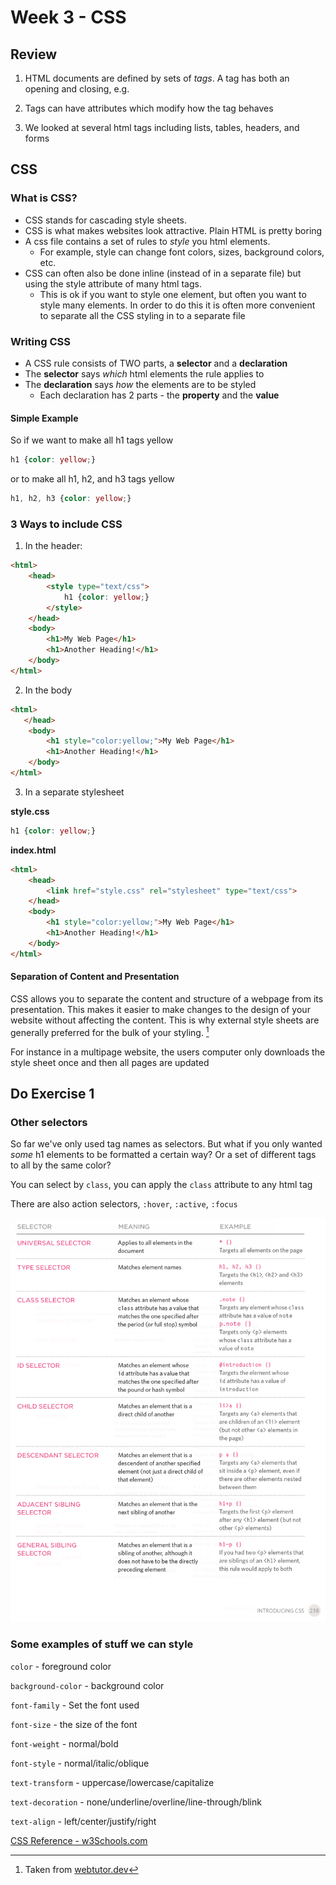 # Week 3 - CSS

## Review

1. HTML documents are defined by sets of *tags*. A tag has both an opening and closing, e.g. <html></html>

2. Tags can have attributes which modify how the tag behaves

3. We looked at several html tags including lists, tables, headers, and forms

## CSS

### What is CSS?

- CSS stands for cascading style sheets. 
- CSS is what makes websites look attractive. Plain HTML is pretty boring
- A css file contains a set of rules to *style* you html elements.
    - For example, style can change font colors, sizes, background colors, etc.
- CSS can often also be done inline (instead of in a separate file) but using the style attribute of many html tags. 
    - This is ok if you want to style one element, but often you want to style many elements. In order to do this it is often more convenient to separate all the CSS styling in to a separate file

### Writing CSS

- A CSS rule consists of TWO parts, a **selector** and a **declaration**
- The **selector** says *which* html elements the rule applies to
- The **declaration** says *how* the elements are to be styled
    - Each declaration has 2 parts - the **property** and the **value**


#### Simple Example

So if we want to make all h1 tags yellow
```css
h1 {color: yellow;}
```

or to make all h1, h2, and h3 tags yellow
```css
h1, h2, h3 {color: yellow;}
```

### 3 Ways to include CSS

1. In the header:

```html
<html>
    <head>
        <style type="text/css">
            h1 {color: yellow;}
        </style>
    </head>
    <body>
        <h1>My Web Page</h1>
        <h1>Another Heading!</h1>
    </body>
</html>
```

2. In the body

```html
<html>
   </head>
    <body>
        <h1 style="color:yellow;">My Web Page</h1>
        <h1>Another Heading!</h1>
    </body>
</html>
```

3. In a separate stylesheet

**style.css**
```css
h1 {color: yellow;}
```

**index.html**
```html
<html>
    <head>
        <link href="style.css" rel="stylesheet" type="text/css">
    </head>
    <body>
        <h1 style="color:yellow;">My Web Page</h1>
        <h1>Another Heading!</h1>
    </body>
</html>
```

#### Separation of Content and Presentation    

CSS allows you to separate the content and structure of a webpage from its presentation. This makes it easier to make changes to the design of your website without affecting the content. This is why external style sheets are generally preferred for the bulk of your styling. [^1]

For instance in a multipage website, the users computer only downloads the style sheet once and then all pages are updated

[^1]: Taken from [webtutor.dev](https://webtutor.dev/css/css-introduction)

## Do Exercise 1

### Other selectors

So far we've only used tag names as selectors. But what if you only wanted *some* h1 elements to be formatted a certain way? Or a set of different tags to all by the same color?

You can select by `class`, you can apply the `class` attribute to any html tag

There are also action selectors, `:hover`, `:active`, `:focus`

![css selectors table](css_selectors.png)

### Some examples of stuff we can style

`color` - foreground color 

`background-color` - background color

`font-family` - Set the font used

`font-size` - the size of the font

`font-weight` - normal/bold

`font-style` - normal/italic/oblique

`text-transform` - uppercase/lowercase/capitalize

`text-decoration` - none/underline/overline/line-through/blink

`text-align` - left/center/justify/right

[CSS Reference - w3Schools.com](https://www.w3schools.com/css/default.asp)